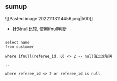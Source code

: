 ## sumup

![[Pasted image 20221113114456.png|500]]
- 针对null比较, 使用ifnull判断

```mysql

select name 
from customer

where ifnull(referee_id, 0) <> 2 -- null值过滤陷阱

--

where referee_id <> 2 or referee_id is null

```